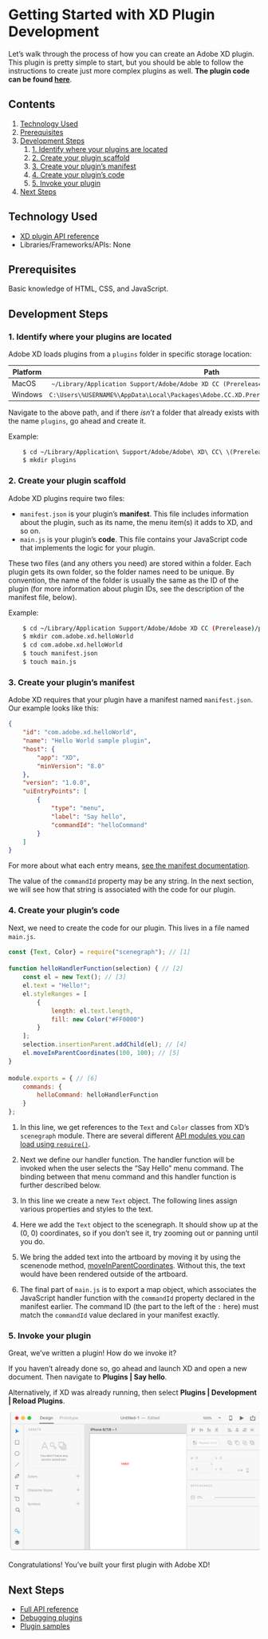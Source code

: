 # Getting Started with XD Plugin Development

Let’s walk through the process of how you can create an Adobe XD plugin. This plugin is pretty simple to start, but you should be able to follow the instructions to create just more complex plugins as well. **The plugin code can be found [here](https://github.com/AdobeXD/Plugin-Samples/tree/master/getting-started)**.


<!-- doctoc command config: -->
<!-- $ doctoc ./readme.md --title "## Contents" --entryprefix 1. --gitlab --maxlevel 3 -->

<!-- START doctoc generated TOC please keep comment here to allow auto update -->
<!-- DON'T EDIT THIS SECTION, INSTEAD RE-RUN doctoc TO UPDATE -->
## Contents

1. [Technology Used](#technology-used)
1. [Prerequisites](#prerequisites)
1. [Development Steps](#development-steps)
    1. [1. Identify where your plugins are located](#1-identify-where-your-plugins-are-located)
    1. [2. Create your plugin scaffold](#2-create-your-plugin-scaffold)
    1. [3. Create your plugin’s manifest](#3-create-your-plugins-manifest)
    1. [4. Create your plugin’s code](#4-create-your-plugins-code)
    1. [5. Invoke your plugin](#5-invoke-your-plugin)
1. [Next Steps](#next-steps)

<!-- END doctoc generated TOC please keep comment here to allow auto update -->

## Technology Used
- [XD plugin API reference](/reference)
- Libraries/Frameworks/APIs: None

## Prerequisites
Basic knowledge of HTML, CSS, and JavaScript.

## Development Steps

### 1. Identify where your plugins are located

Adobe XD loads plugins from a `plugins` folder in specific storage location:

| Platform      | Path          |
| ------------- |:-------------:|
| MacOS         | `~/Library/Application Support/Adobe/Adobe XD CC (Prerelease)/` (note: `~/Library`, not `/Library`) |
| Windows       | `C:\Users\%USERNAME%\AppData\Local\Packages\Adobe.CC.XD.Prerelease_adky2gkssdxte\LocalState\`       |

Navigate to the above path, and if there _isn’t_ a folder that already exists with the name `plugins`, go ahead and create it.

Example:

```bash
    $ cd ~/Library/Application\ Support/Adobe/Adobe\ XD\ CC\ \(Prerelease\)/
    $ mkdir plugins
```

### 2. Create your plugin scaffold

Adobe XD plugins require two files:

*   `manifest.json` is your plugin’s **manifest**. This file includes information about the plugin, such as its name, the menu item(s) it adds to XD, and so on.
*   `main.js` is your plugin’s **code**. This file contains your JavaScript code that implements the logic for your plugin.

These two files (and any others you need) are stored within a folder. Each plugin gets its own folder, so the folder names need to be unique.  By convention, the name of the folder is usually the same as the ID of the plugin (for more information about plugin IDs, see the description of the manifest file, below).

Example:

```bash
    $ cd ~/Library/Application Support/Adobe/Adobe XD CC (Prerelease)/plugins
    $ mkdir com.adobe.xd.helloWorld
    $ cd com.adobe.xd.helloWorld
    $ touch manifest.json
    $ touch main.js
```

### 3. Create your plugin’s manifest

Adobe XD requires that your plugin have a manifest named `manifest.json`. Our example looks like this:

```json
{
    "id": "com.adobe.xd.helloWorld",
    "name": "Hello World sample plugin",
    "host": {
        "app": "XD",
        "minVersion": "8.0"
    },
    "version": "1.0.0",
    "uiEntryPoints": [
        {
            "type": "menu",
            "label": "Say hello",
            "commandId": "helloCommand"
        }
    ]
}
```

For more about what each entry means, [see the manifest documentation](/reference/structure/manifest.md).

The value of the `commandId` property may be any string. In the next section, we will see how that string is associated with the code for our plugin.

### 4. Create your plugin’s code

Next, we need to create the code for our plugin. This lives in a file named `main.js`.
```js
const {Text, Color} = require("scenegraph"); // [1]

function helloHandlerFunction(selection) { // [2]
    const el = new Text(); // [3]
    el.text = "Hello!";
    el.styleRanges = [
        {
            length: el.text.length,
            fill: new Color("#FF0000")
        }
    ];
    selection.insertionParent.addChild(el); // [4]
    el.moveInParentCoordinates(100, 100); // [5]
}

module.exports = { // [6]
    commands: {
        helloCommand: helloHandlerFunction
    }
};
```

1.  In this line, we get references to the `Text` and `Color` classes from XD’s `scenegraph` module. There are several different [API modules you can load using `require()`](/reference).

2.  Next we define our handler function. The handler function will be invoked when the user selects the “Say Hello” menu command.  The binding between that menu command and this handler function is further described below.

3.  In this line we create a new `Text` object. The following lines assign various properties and styles to the text.

4.  Here we add the `Text` object to the scenegraph. It should show up at the (0, 0) coordinates, so if you don’t see it, try zooming out or panning until you do.

5.  We bring the added text into the artboard by moving it by using the scenenode method, [moveInParentCoordinates](/reference/scenegraph.md#SceneNode+moveInParentCoordinates). Without this, the text would have been rendered outside of the artboard.

6.  The final part of `main.js` is to export a map object, which associates the JavaScript handler function with the `commandId` property declared in the manifest earlier. The command ID (the part to the left of the `:` here) must match the `commandId` value declared in your manifest exactly.


### 5. Invoke your plugin

Great, we’ve written a plugin! How do we invoke it?

If you haven’t already done so, go ahead and launch XD and open a new document. Then navigate to **Plugins | Say hello**.

Alternatively, if XD was already running, then select **Plugins | Development | Reload Plugins**.

![It worked!](/images/readme-assets/on-canvas.png)

Congratulations! You’ve built your first plugin with Adobe XD!

## Next Steps

- [Full API reference](/reference)
- [Debugging plugins](/Guides/debugging-guide)
- [Plugin samples](https://github.com/AdobeXD/Plugin-Samples)
